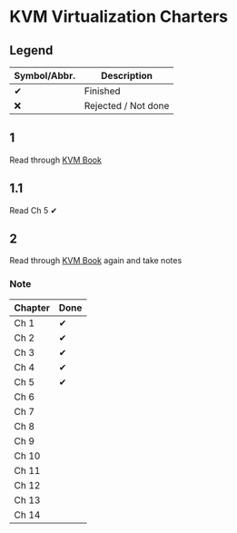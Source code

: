 # KVM Virtualization Charters

## Legend

Symbol/Abbr. | Description
-------------|------------
✔ | Finished
❌ | Rejected / Not done

## 1

Read through [KVM Book](https://www.amazon.com/Mastering-Virtualization-Humble-Devassy-Chirammal/dp/1784399051)

## 1.1

Read Ch 5 ✔

## 2

Read through [KVM Book](https://www.amazon.com/Mastering-Virtualization-Humble-Devassy-Chirammal/dp/1784399051) again and
take notes

### Note

Chapter | Done
--------|-----
Ch 1 | ✔
Ch 2 | ✔
Ch 3 | ✔
Ch 4 | ✔
Ch 5 | ✔
Ch 6 |
Ch 7 |
Ch 8 |
Ch 9 |
Ch 10 |
Ch 11 |
Ch 12 |
Ch 13 |
Ch 14 |



